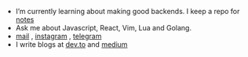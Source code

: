 - I’m currently learning about making good backends. I keep a repo for [notes](https://github.com/ps173/personal-notes)
- Ask me about Javascript, React, Vim, Lua and Golang.
- [mail](mailto:prathamsharma173@gmail.com) , [instagram](https://www.instagram.com/unparalleled173/) , [telegram](https://t.me/Spirit_ps17)
- I write blogs at [dev.to](https://dev.to/ps173) and [medium](https://mehmehsloth.medium.com/)
